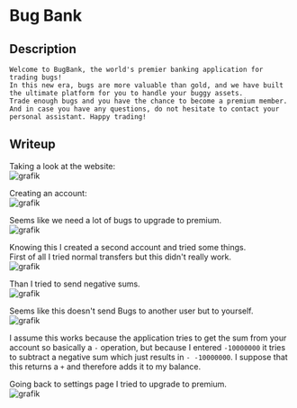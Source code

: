 # Bug Bank

## Description
```
Welcome to BugBank, the world's premier banking application for trading bugs! 
In this new era, bugs are more valuable than gold, and we have built the ultimate platform for you to handle your buggy assets. 
Trade enough bugs and you have the chance to become a premium member. 
And in case you have any questions, do not hesitate to contact your personal assistant. Happy trading!
```

## Writeup

Taking a look at the website: <br/>
![grafik](https://github.com/Aryt3/writeups/assets/110562298/a5b37637-320c-4ce4-ae6c-d772012eaf25)

Creating an account: <br/>
![grafik](https://github.com/Aryt3/writeups/assets/110562298/9be6c612-1aa0-493e-b95d-bf2885d2db17)

Seems like we need a lot of bugs to upgrade to premium. <br/>
![grafik](https://github.com/Aryt3/writeups/assets/110562298/de42b27b-c2e0-483f-b358-e53067932873)

Knowing this I created a second account and tried some things. <br/>
First of all I tried normal transfers but this didn't really work. <br/>
![grafik](https://github.com/Aryt3/writeups/assets/110562298/6c3c1056-c5bb-44c6-91bd-a578e159d8b3)

Than I tried to send negative sums. <br/>
![grafik](https://github.com/Aryt3/writeups/assets/110562298/846667fd-d390-4200-b7d3-e3484b49d1dd)

Seems like this doesn't send Bugs to another user but to yourself. <br/>
![grafik](https://github.com/Aryt3/writeups/assets/110562298/7057244b-8f25-4d6d-91a3-b01de653119c)

I assume this works because the application tries to get the sum from your account so basically a `-` operation, but because I entered `-10000000` it tries to subtract a negative sum which just results in `- -10000000`. I suppose that this returns a `+` and therefore adds it to my balance. <br/>

Going back to settings page I tried to upgrade to premium. <br/>
![grafik](https://github.com/Aryt3/writeups/assets/110562298/655977bb-77c6-465a-8c12-c6ba98966829)


